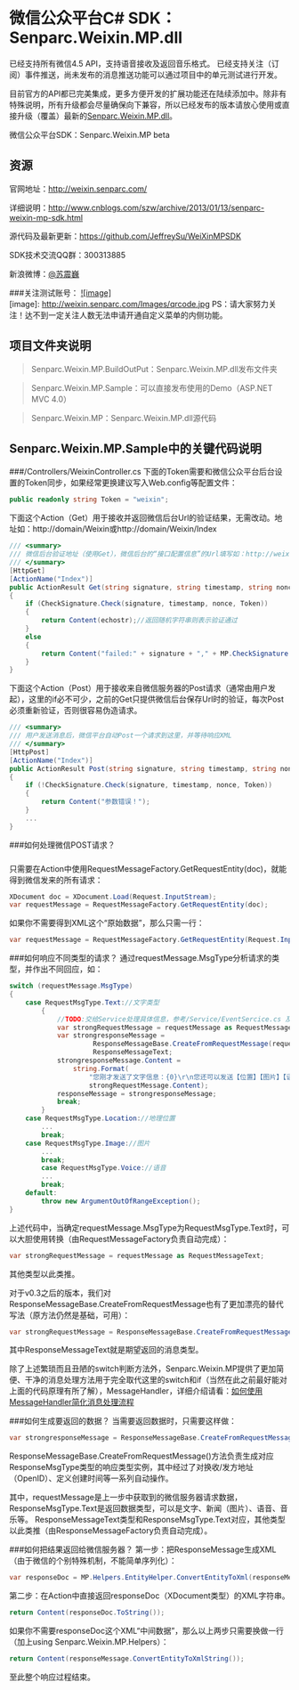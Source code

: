 微信公众平台C# SDK：Senparc.Weixin.MP.dll
=================


已经支持所有微信4.5 API，支持语音接收及返回音乐格式。 已经支持关注（订阅）事件推送，尚未发布的消息推送功能可以通过项目中的单元测试进行开发。

目前官方的API都已完美集成，更多方便开发的扩展功能还在陆续添加中。除非有特殊说明，所有升级都会尽量确保向下兼容，所以已经发布的版本请放心使用或直接升级（覆盖）最新的[Senparc.Weixin.MP.dll](https://github.com/JeffreySu/WeiXinMPSDK/tree/master/Senparc.Weixin.MP.BuildOutPut)。

微信公众平台SDK：Senparc.Weixin.MP beta

资源
----------------
官网地址：http://weixin.senparc.com/

详细说明：http://www.cnblogs.com/szw/archive/2013/01/13/senparc-weixin-mp-sdk.html

源代码及最新更新：https://github.com/JeffreySu/WeiXinMPSDK

SDK技术交流QQ群：300313885

新浪微博：[@苏震巍](http://weibo.com/jeffreysu1984)

###关注测试账号：
[![image]](http://weixin.senparc.com/)  
[image]: http://weixin.senparc.com/Images/qrcode.jpg
PS：请大家努力关注！达不到一定关注人数无法申请开通自定义菜单的内侧功能。

项目文件夹说明
--------------
> Senparc.Weixin.MP.BuildOutPut：Senparc.Weixin.MP.dll发布文件夹

> Senparc.Weixin.MP.Sample：可以直接发布使用的Demo（ASP.NET MVC 4.0）

> Senparc.Weixin.MP：Senparc.Weixin.MP.dll源代码

Senparc.Weixin.MP.Sample中的关键代码说明
--------------
###/Controllers/WeixinController.cs
下面的Token需要和微信公众平台后台设置的Token同步，如果经常更换建议写入Web.config等配置文件：
```C#
public readonly string Token = "weixin";
```
下面这个Action（Get）用于接收并返回微信后台Url的验证结果，无需改动。地址如：http://domain/Weixin或http://domain/Weixin/Index
```C#
/// <summary>
/// 微信后台验证地址（使用Get），微信后台的“接口配置信息”的Url填写如：http://weixin.senparc.com/weixin
/// </summary>
[HttpGet]
[ActionName("Index")]
public ActionResult Get(string signature, string timestamp, string nonce, string echostr)
{
    if (CheckSignature.Check(signature, timestamp, nonce, Token))
    {
        return Content(echostr);//返回随机字符串则表示验证通过
    }
    else
    {
        return Content("failed:" + signature + "," + MP.CheckSignature.GetSignature(timestamp, nonce, Token));
    }
}
```
下面这个Action（Post）用于接收来自微信服务器的Post请求（通常由用户发起），这里的if必不可少，之前的Get只提供微信后台保存Url时的验证，每次Post必须重新验证，否则很容易伪造请求。
```C#
/// <summary>
/// 用户发送消息后，微信平台自动Post一个请求到这里，并等待响应XML
/// </summary>
[HttpPost]
[ActionName("Index")]
public ActionResult Post(string signature, string timestamp, string nonce, string echostr)
{
    if (!CheckSignature.Check(signature, timestamp, nonce, Token))
    {
        return Content("参数错误！");
    }
    ...
}
```

###如何处理微信POST请求？
###
只需要在Action中使用RequestMessageFactory.GetRequestEntity(doc)，就能得到微信发来的所有请求：
```C#
XDocument doc = XDocument.Load(Request.InputStream);
var requestMessage = RequestMessageFactory.GetRequestEntity(doc);
```
如果你不需要得到XML这个“原始数据”，那么只需一行：
```C#
var requestMessage = RequestMessageFactory.GetRequestEntity(Request.InputStream);
```
###如何响应不同类型的请求？
通过requestMessage.MsgType分析请求的类型，并作出不同回应，如：
```C#
switch (requestMessage.MsgType)
{
    case RequestMsgType.Text://文字类型
        {
            //TODO:交给Service处理具体信息，参考/Service/EventSercice.cs 及 /Service/LocationSercice.cs
            var strongRequestMessage = requestMessage as RequestMessageText;
            var strongresponseMessage =
                     ResponseMessageBase.CreateFromRequestMessage(requestMessage, ResponseMsgType.Text) as
                     ResponseMessageText;
            strongresponseMessage.Content =
                string.Format(
                    "您刚才发送了文字信息：{0}\r\n您还可以发送【位置】【图片】【语音】信息，查看不同格式的回复。\r\nSDK官方地址：http://weixin.senparc.com",
                    strongRequestMessage.Content);
            responseMessage = strongresponseMessage;
            break;
        }
    case RequestMsgType.Location://地理位置
        ...
        break;
    case RequestMsgType.Image://图片
        ...
        break;
        case RequestMsgType.Voice://语音
        ...
        break;
    default:
        throw new ArgumentOutOfRangeException();
}
```
上述代码中，当确定requestMessage.MsgType为RequestMsgType.Text时，可以大胆使用转换（由RequestMessageFactory负责自动完成）：
```C#
var strongRequestMessage = requestMessage as RequestMessageText;
```
其他类型以此类推。

对于v0.3之后的版本，我们对ResponseMessageBase.CreateFromRequestMessage也有了更加漂亮的替代写法（原方法仍然是基础，可用）：
```C#
var strongRequestMessage = ResponseMessageBase.CreateFromRequestMessage<ResponseMessageText>(RequestMessage);
```
其中ResponseMessageText就是期望返回的消息类型。

除了上述繁琐而且丑陋的switch判断方法外，Senparc.Weixin.MP提供了更加简便、干净的消息处理方法用于完全取代这里的switch和if（当然在此之前最好能对上面的代码原理有所了解），MessageHandler，详细介绍请看：[如何使用MessageHandler简化消息处理流程](https://github.com/JeffreySu/WeiXinMPSDK/wiki/%E5%A6%82%E4%BD%95%E4%BD%BF%E7%94%A8MessageHandler%E7%AE%80%E5%8C%96%E6%B6%88%E6%81%AF%E5%A4%84%E7%90%86%E6%B5%81%E7%A8%8B)


###如何生成要返回的数据？
当需要返回数据时，只需要这样做：
```C#
var strongresponseMessage = ResponseMessageBase.CreateFromRequestMessage(requestMessage, ResponseMsgType.Text) as ResponseMessageText;
```
ResponseMessageBase.CreateFromRequestMessage()方法负责生成对应ResponseMsgType类型的响应类型实例，其中经过了对换收/发方地址（OpenID）、定义创建时间等一系列自动操作。

其中，requestMessage是上一步中获取到的微信服务器请求数据，ResponseMsgType.Text是返回数据类型，可以是文字、新闻（图片）、语音、音乐等。
ResponseMessageText类型和ResponseMsgType.Text对应，其他类型以此类推（由ResponseMessageFactory负责自动完成）。


###如何把结果返回给微信服务器？
第一步：把ResponseMessage生成XML（由于微信的个别特殊机制，不能简单序列化）：
```C#
var responseDoc = MP.Helpers.EntityHelper.ConvertEntityToXml(responseMessage);
```
第二步：在Action中直接返回responseDoc（XDocument类型）的XML字符串。
```C#
return Content(responseDoc.ToString());
```
如果你不需要responseDoc这个XML“中间数据”，那么以上两步只需要换做一行（加上using Senparc.Weixin.MP.Helpers）：
```C#
return Content(responseMessage.ConvertEntityToXmlString());
```
    
至此整个响应过程结束。
